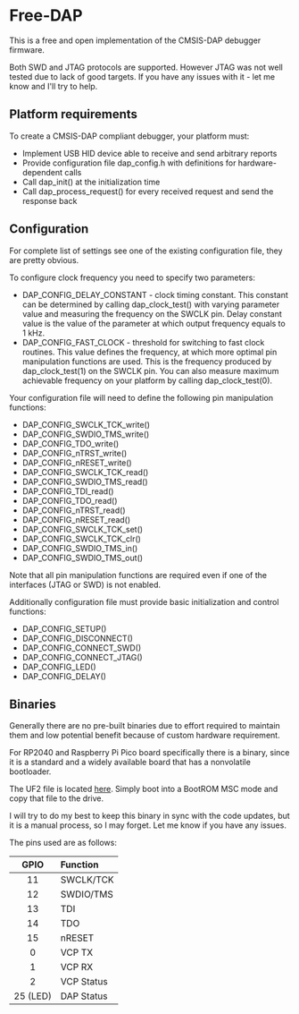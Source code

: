 # Free-DAP

This is a free and open implementation of the CMSIS-DAP debugger firmware.

Both SWD and JTAG protocols are supported. However JTAG was not well tested due to lack of
good targets. If you have any issues with it - let me know and I'll try to help.

## Platform requirements

To create a CMSIS-DAP compliant debugger, your platform must:
 * Implement USB HID device able to receive and send arbitrary reports
 * Provide configuration file dap_config.h with definitions for hardware-dependent calls
 * Call dap_init() at the initialization time
 * Call dap_process_request() for every received request and send the response back

## Configuration

For complete list of settings see one of the existing configuration file, they are
pretty obvious.

To configure clock frequency you need to specify two parameters:
  * DAP_CONFIG_DELAY_CONSTANT - clock timing constant. This constant can be determined
    by calling dap_clock_test() with varying parameter value and measuring the frequency
    on the SWCLK pin. Delay constant value is the value of the parameter at which
    output frequency equals to 1 kHz.
  * DAP_CONFIG_FAST_CLOCK - threshold for switching to fast clock routines. This value
    defines the frequency, at which more optimal pin manipulation functions are used.
    This is the frequency produced by dap_clock_test(1) on the SWCLK pin.
    You can also measure maximum achievable frequency on your platform by calling dap_clock_test(0).

Your configuration file will need to define the following pin manipulation functions:

 * DAP_CONFIG_SWCLK_TCK_write()
 * DAP_CONFIG_SWDIO_TMS_write()
 * DAP_CONFIG_TDO_write()
 * DAP_CONFIG_nTRST_write()
 * DAP_CONFIG_nRESET_write()
 * DAP_CONFIG_SWCLK_TCK_read()
 * DAP_CONFIG_SWDIO_TMS_read()
 * DAP_CONFIG_TDI_read()
 * DAP_CONFIG_TDO_read()
 * DAP_CONFIG_nTRST_read()
 * DAP_CONFIG_nRESET_read()
 * DAP_CONFIG_SWCLK_TCK_set()
 * DAP_CONFIG_SWCLK_TCK_clr()
 * DAP_CONFIG_SWDIO_TMS_in()
 * DAP_CONFIG_SWDIO_TMS_out()

Note that all pin manipulation functions are required even if one of the interfaces (JTAG or SWD) is not enabled.

Additionally configuration file must provide basic initialization and control functions:

 * DAP_CONFIG_SETUP()
 * DAP_CONFIG_DISCONNECT()
 * DAP_CONFIG_CONNECT_SWD()
 * DAP_CONFIG_CONNECT_JTAG()
 * DAP_CONFIG_LED()
 * DAP_CONFIG_DELAY()

## Binaries

Generally there are no pre-built binaries due to effort required to maintain
them and low potential benefit because of custom hardware requirement.

For RP2040 and Raspberry Pi Pico board specifically there is a binary, since
it is a standard and a widely available board that has a nonvolatile bootloader.

The UF2 file is located [here](bin/free_dap_rp2040.uf2). Simply boot into
a BootROM MSC mode and copy that file to the drive.

I will try to do my best to keep this binary in sync with the code updates, but
it is a manual process, so I may forget. Let me know if you have any issues.

The pins used are as follows:

| GPIO | Function |
|:---:|:---|
| 11 | SWCLK/TCK |
| 12 | SWDIO/TMS |
| 13 | TDI |
| 14 | TDO |
| 15 | nRESET |
| 0 | VCP TX |
| 1 | VCP RX |
| 2 | VCP Status |
| 25 (LED) | DAP Status |


